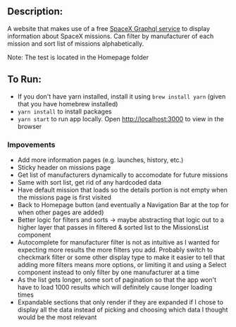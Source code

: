 ## Description:

A website that makes use of a free [SpaceX Graphql service](https://studio.apollographql.com/public/SpaceX-pxxbxen/home?variant=current) to display information about SpaceX missions. Can filter by manufacturer of each mission and sort list of missions alphabetically.

Note: The test is located in the Homepage folder

## To Run:

- If you don't have yarn installed, install it using `brew install yarn` (given that you have homebrew installed)
- `yarn install` to install packages
- `yarn start` to run app locally. Open [http://localhost:3000](http://localhost:3000) to view in the browser

### Impovements

- Add more information pages (e.g. launches, history, etc.)
- Sticky header on missions page
- Get list of manufacturers dynamically to accomodate for future missions
- Same with sort list, get rid of any hardcoded data
- Have default mission that loads so the details portion is not empty when the missions page is first visited
- Back to Homepage button (and eventually a Navigation Bar at the top for when other pages are added)
- Better logic for filters and sorts -> maybe abstracting that logic out to a higher layer that passes in filtered & sorted list to the MissionsList component
- Autocomplete for manufacturer filter is not as intuitive as I wanted for expecting more results the more filters you add. Probably switch to checkmark filter or some other display type to make it easier to tell that adding more filters means more options, or limiting it and using a Select component instead to only filter by one manufacturer at a time
- As the list gets longer, some sort of pagination so that the app won't have to load 1000 results which will definitely cause longer loading times
- Expandable sections that only render if they are expanded if I chose to display all the data instead of picking and choosing which data I thought would be the most relevant
